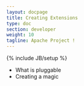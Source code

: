 ```yaml
---
layout: docpage
title: Creating Extensions
type: doc
section: developer
weight: 10
tagline: Apache Project !
---
```


{% include JB/setup %}

- What is pluggable
- Creating a magic

